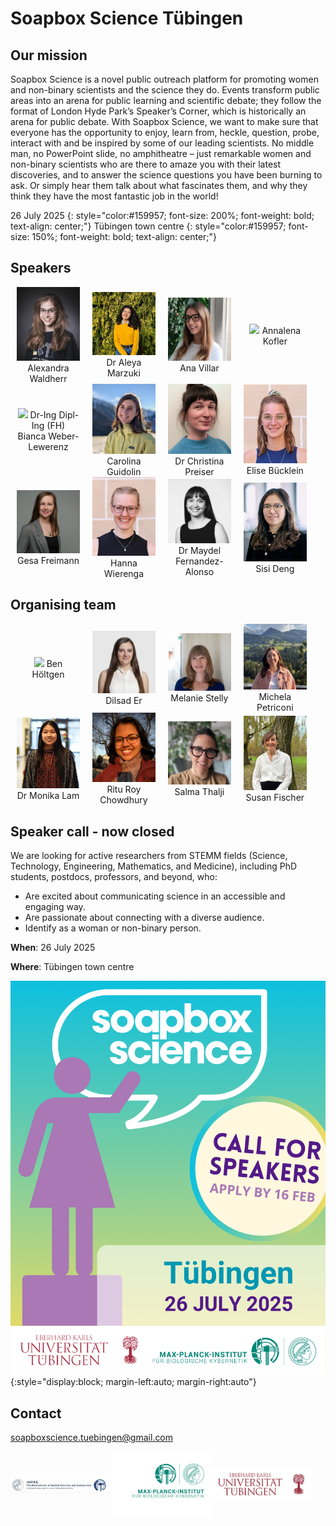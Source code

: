 # Soapbox Science Tübingen

<style type="text/css">
    .speaker_box {
        object-fit: cover;
        width: 20%;
        text-align: center;
        margin-left: 2%;
        margin-right: 2%;
        position: relative;
    }

    .speaker_text {
      position: absolute; top: 50%; left: -25%;
      font-size: 80%; 
      width: 150%; padding: 10px;
      color: #fff; background: rgba(0, 0, 0, 0.75);
    }

    .speaker_text {
      visibility: none; opacity: 0;
      transition: opacity 0.3s;
      z-index: -1;
    }
    .speaker_box:hover .speaker_text{
      visibility: visible; opacity: 1;
      z-index: 1;
    }
</style>

## Our mission

Soapbox Science is a novel public outreach platform for promoting women and
non-binary scientists and the science they do. Events transform public areas
into an arena for public learning and scientific debate; they follow the format
of London Hyde Park’s Speaker’s Corner, which is historically an arena for
public debate. With Soapbox Science, we want to make sure that everyone has the
opportunity to enjoy, learn from, heckle, question, probe, interact with and be
inspired by some of our leading scientists. No middle man, no PowerPoint slide,
no amphitheatre – just remarkable women and non-binary scientists who are there
to amaze you with their latest discoveries, and to answer the science questions
you have been burning to ask. Or simply hear them talk about what
fascinates them, and why they think they have the most fantastic job in the
world!

26 July 2025
{: style="color:#159957; font-size: 200%; font-weight: bold; text-align: center;"}
Tübingen town centre
{: style="color:#159957; font-size: 150%; font-weight: bold; text-align: center;"}

## Speakers

<div style="">

 <div style="display: inline-flex; width: 100%; align-items: center;">
  <div class="speaker_box" id="speaker_box_aw">
   <img class="speaker_img" src="./assets/speakers/AW_speaker.jpg" />
    Alexandra Waldherr
    <div class="speaker_text" id="speaker_text_aw">
      I am a PhD student in Andrei Lupas' group at the Max Planck Institute for
      Biology, studying protein design with a combination of computer and
      laboratory methods. My focus lies on non-canonical amino acids, and I am
      interested in the chemistry of unconventional side chains.
    </div>
  </div>
  <div class="speaker_box">
      <img class="speaker_img" src="./assets/speakers/AM_speaker.jpg" />
    Dr Aleya Marzuki
    <div class="speaker_text" id="speaker_text_am">
        I am a postdoctoral scientist working in the Universitätsklinikum
        Tübingen. My research seeks to uncover the cognitive and neural
        mechanisms driving mental health conditions particularly
        obsessive-compulsive disorder (OCD). In my talk I will present a
        study where people with OCD were asked to record their symptoms
        on their mobile phone and play a short engaging game multiple
        times over a two-week period. Through this, we successfully
        mapped how OCD symptoms evolve and fluctuate over time, and how
        these relate to their performance on the game.
    </div>
  </div>
  <div class="speaker_box">
   <img class="speaker_img" src="./assets/speakers/AV_speaker.jpg" />
    Ana Villar
    <div class="speaker_text" id="speaker_text_av">
      I am a third-year PhD student in Cancer Biology. Originally from Spain, I did my
      Master in Tübingen. Now, almost at the end of the PhD I´m looking forward to
      moving in the neuropsychology field as I fell in love with our minds and their
      great power on us. At this years’ Tübingen Soapbox Science, I will give a quick
      view about skin cancer, what is known, what is still not known, interesting
      facts… Enthusiastic, passionate and empathetic; that is me!
    </div>
  </div>
  <div class="speaker_box">
   <img class="speaker_img" src="./assets/speakers/AK_speaker.png" />
    Annalena Kofler
    <div class="speaker_text" id="speaker_text_ak">
      I am a PhD student at the Max Planck Institute for Intelligent Systems
      where I develop machine learning methods to analyze
      gravitational wave signals resulting from the collision of black
      holes. 
    </div>
  </div>
   </div>

  <div style="display: inline-flex; width: 100%; align-items: center;">
  <div class="speaker_box">
   <img class="speaker_img" src="./assets/speakers/BWL_speaker.jpg" />
    Dr-Ing Dipl-Ing (FH) Bianca Weber-Lewerenz
    <div class="speaker_text" id="speaker_text_bwl">
     Self-employed civil engineer and freelance scientific researcher on the
     responsible entrepreneurial handling of digitalisation and AI in
     the construction industry. I received my PhD at the RWTH Aachen
     University in 2024 and am the Founder of the ‘Excellence
     Initiative for Sustainable, Human-led AI in Construction’. 
    </div>
  </div>
  <div class="speaker_box">
   <img class="speaker_img" src="./assets/speakers/CG_speaker.jpg" />
    Carolina Guidolin
    <div class="speaker_text" id="speaker_text_cg">
      I am a PhD student in circadian neuroscience, and I am interested in the
      effect of light on our "body clock". I am looking forward to present my
      research on the effect of sex hormones on melatonin suppression in the evening!
    </div>
  </div>
  <div class="speaker_box">
   <img class="speaker_img" src="./assets/speakers/CP_speaker.jpg" />
    Dr Christina Preiser
    <div class="speaker_text" id="speaker_text_cp">
      I am a sociologist who does research in occupational medicine on the
      prevention of work-related cancers in agriculture and
      construction and at this years’ Tübingen Soapbox Science event I
      will talk about the prevention of skin cancer.
    </div>
  </div>
    <div class="speaker_box">
   <img class="speaker_img" src="./assets/speakers/EB_speaker.jpeg" />
    Elise Bücklein
    <div class="speaker_text" id="speaker_text_eb">
      I am currently a PhD candidate at the Faculty of Medicine
      (Psychiatry) at the University of Tübingen and part of the
      IRTG2804, a research training group with the goal of
      understanding women’s mental health across the reproductive
      years. While my field of expertise is premenstrual dysphoric
      disorder (a severe form of PMS) and depression in women, I am
      passionate about researching women’s (mental) health in general
      because it has been overlooked for so long in science, and there
      is still so much we don’t know! The potential to improve the
      lives of millions of women through further research in this
      field is truly endless.
    </div>
  </div>
  </div>

 <div style="display: inline-flex; width: 100%; align-items: center;">
    <div class="speaker_box">
   <img class="speaker_img" src="./assets/speakers/GF_speaker.jpeg" />
    Gesa Freimann
    <div class="speaker_text" id="speaker_text_gf">
      I am a first-year PhD student at the Max Planck Institute for
      Biology in Tübingen. My research focuses on exploring the
      dynamic behavior of proteins involved in signal transduction
      using computational methods. In my free time, I like to relax
      with a good board game or find my zen through yoga.
    </div>
  </div>
  <div class="speaker_box">
  <img class="speaker_img" src="./assets/speakers/HW_speaker.JPG" />
    Hanna Wierenga
    <div class="speaker_text" id="speaker_text_hw">
      I am doing an interdisciplinary PhD at Psychiatry researching
      the linkage between gender and mental health and a specific
      focus on mental health during and after a pregnancy. I will
      present my research on gender identity across Europe and the
      linkage to mental health. I am excited to share this relatively
      niche, yet fascinating scientific field with the general public
      at this years’ Tübingen Soapbox Science. It is my hope to
      eventually inspire young female scholars to achieve their
      scholastic dreams.
    </div>
  </div>
  <div class="speaker_box">
 <img class="speaker_img" src="./assets/speakers/MFA_speaker.png" />
    Dr Maydel Fernandez-Alonso
    <div class="speaker_text" id="speaker_text_mfa">
      I'm a postdoctoral researcher at the Max Planck Institute for Biological
      Cybernetics investigating how light is processed in the visual
      system to synchronize our internal biological clock with the day
      and night cycle.
    </div>
  </div>
  <div class="speaker_box">
   <img class="speaker_img" src="./assets/speakers/SD_speaker.jpg" />
    Sisi Deng
    <div class="speaker_text" id="speaker_text_sd">
      A gynecologist pursuing a PhD at the iFIT Cluster, Faculty of
      Medicine, University Hospital of Tübingen, I specialize in
      endometriosis and ovarian cancer research. Through the BMBF
      ENDO-RELIEF project, I explore disease mechanisms using MALDI
      imaging, mass spectrometry, and NMR-based metabolomics. At this
      years’ Tübingen Soapbox Science, I would like to share our
      latest findings and further raise awareness of endometriosis and
      my research.
    </div>
  </div>
 </div>
</div>

## Organising team

<div style="">
 <div style="display: inline-flex; width: 100%; align-items: center;">
  <div class="speaker_box">
   <img src="./assets/organisers/ben_höltgen.jpg" />
   Ben Höltgen
  </div>

  <div class="speaker_box">
   <img src="./assets/organisers/er_dilsad.jpg" />
   Dilsad Er
  </div>

  <div class="speaker_box">
   <img src="./assets/organisers/melanie_stelly.jpg" />
   Melanie Stelly
  </div>

  <div class="speaker_box">
   <img src="./assets/organisers/michela_petriconi.JPG" />
   Michela Petriconi
  </div>
 </div>

<div style="display: inline-flex; width: 100%; align-items: center;">
 <div class="speaker_box">
 <img src="./assets/organisers/moni_lam.JPG" />
  Dr Monika Lam
 </div>

  <div class="speaker_box">
  <img src="./assets/organisers/ritu_roy_chowdhury.jpg" />
  Ritu Roy Chowdhury
 </div>

 <div class="speaker_box">
  <img src="./assets/organisers/salma_thalji.jpg" />
  Salma Thalji
 </div>

  <div class="speaker_box">
  <img src="./assets/organisers/susan_fischer.jpg" />
  Susan Fischer
 </div>
</div>
</div>

## Speaker call - now closed

We are looking for active researchers from STEMM fields (Science, Technology,
Engineering, Mathematics, and Medicine), including PhD students, postdocs,
professors, and beyond, who:

- Are excited about communicating science in an accessible and engaging way.
- Are passionate about connecting with a diverse audience.
- Identify as a woman or non-binary person.

**When**: 26 July 2025

**Where**: Tübingen town centre

![Soapbox science logo](./assets/logos/soapbox_science_call.png){:style="display:block; margin-left:auto; margin-right:auto"}

## Contact

[soapboxscience.tuebingen@gmail.com](mailto:soapboxscience.tuebingen@gmail.com)

<div style="display: inline-flex; width=100%; align-items: center;">

 <img src="./assets/logos/logo_imprs.png" width="32%" style="object-fit: contain;" />
 <img src="./assets/logos/logo_mpg-kyb.webp" width="32%" style="object-fit: contain;" />
 <img src="./assets/logos/logo_uni-tue.png" width="32%" style="object-fit: contain;" />

</div>
